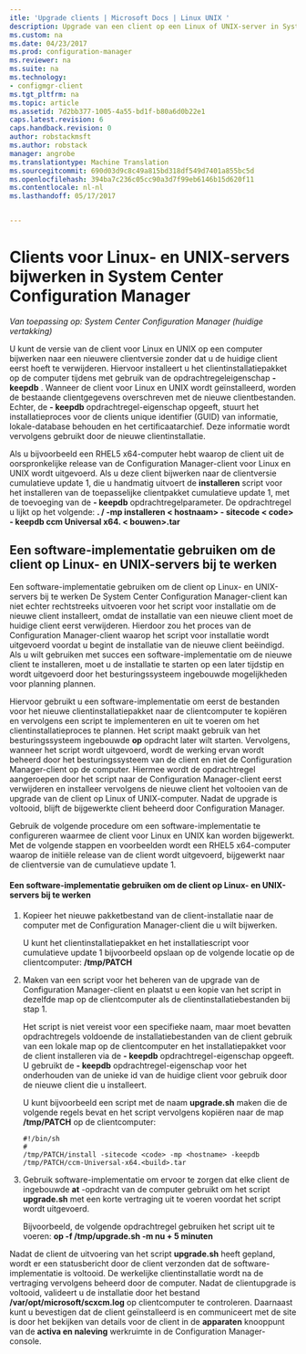 ```yaml
---
itle: 'Upgrade clients | Microsoft Docs | Linux UNIX '
description: Upgrade van een client op een Linux of UNIX-server in System Center Configuration Manager.
ms.custom: na
ms.date: 04/23/2017
ms.prod: configuration-manager
ms.reviewer: na
ms.suite: na
ms.technology:
- configmgr-client
ms.tgt_pltfrm: na
ms.topic: article
ms.assetid: 7d2bb377-1005-4a55-bd1f-b80a6d0b22e1
caps.latest.revision: 6
caps.handback.revision: 0
author: robstackmsft
ms.author: robstack
manager: angrobe
ms.translationtype: Machine Translation
ms.sourcegitcommit: 690d03d9c8c49a815bd318df549d7401a855bc5d
ms.openlocfilehash: 394ba7c236c05cc90a3d7f99eb6146b15d620f11
ms.contentlocale: nl-nl
ms.lasthandoff: 05/17/2017


---
```

# <a name="how-to-upgrade-clients-for-linux-and-unix-servers-in-system-center-configuration-manager"></a>Clients voor Linux- en UNIX-servers bijwerken in System Center Configuration Manager

*Van toepassing op: System Center Configuration Manager (huidige vertakking)*

U kunt de versie van de client voor Linux en UNIX op een computer bijwerken naar een nieuwere clientversie zonder dat u de huidige client eerst hoeft te verwijderen. Hiervoor installeert u het clientinstallatiepakket op de computer tijdens met gebruik van de opdrachtregeleigenschap **-keepdb** . Wanneer de client voor Linux en UNIX wordt geïnstalleerd, worden de bestaande clientgegevens overschreven met de nieuwe clientbestanden. Echter, de **- keepdb** opdrachtregel-eigenschap opgeeft, stuurt het installatieproces voor de clients unique identifier (GUID) van informatie, lokale-database behouden en het certificaatarchief. Deze informatie wordt vervolgens gebruikt door de nieuwe clientinstallatie.  

 Als u bijvoorbeeld een RHEL5 x64-computer hebt waarop de client uit de oorspronkelijke release van de Configuration Manager-client voor Linux en UNIX wordt uitgevoerd. Als u deze client bijwerken naar de clientversie cumulatieve update 1, die u handmatig uitvoert de **installeren** script voor het installeren van de toepasselijke clientpakket cumulatieve update 1, met de toevoeging van de **- keepdb** opdrachtregelparameter. De opdrachtregel u lijkt op het volgende: **. / -mp installeren < hostnaam\> - sitecode < code\> - keepdb ccm Universal x64. < bouwen\>.tar**  

## <a name="how-to-use-a-software-deployment-to-upgrade-the-client-on-linux-and-unix-servers"></a>Een software-implementatie gebruiken om de client op Linux- en UNIX-servers bij te werken  
 Een software-implementatie gebruiken om de client op Linux- en UNIX-servers bij te werken De System Center Configuration Manager-client kan niet echter rechtstreeks uitvoeren voor het script voor installatie om de nieuwe client installeert, omdat de installatie van een nieuwe client moet de huidige client eerst verwijderen. Hierdoor zou het proces van de Configuration Manager-client waarop het script voor installatie wordt uitgevoerd voordat u begint de installatie van de nieuwe client beëindigd. Als u wilt gebruiken met succes een software-implementatie om de nieuwe client te installeren, moet u de installatie te starten op een later tijdstip en wordt uitgevoerd door het besturingssysteem ingebouwde mogelijkheden voor planning plannen.  

 Hiervoor gebruikt u een software-implementatie om eerst de bestanden voor het nieuwe clientinstallatiepakket naar de clientcomputer te kopiëren en vervolgens een script te implementeren en uit te voeren om het clientinstallatieproces te plannen. Het script maakt gebruik van het besturingssysteem ingebouwde **op** opdracht later wilt starten. Vervolgens, wanneer het script wordt uitgevoerd, wordt de werking ervan wordt beheerd door het besturingssysteem van de client en niet de Configuration Manager-client op de computer. Hiermee wordt de opdrachtregel aangeroepen door het script naar de Configuration Manager-client eerst verwijderen en installeer vervolgens de nieuwe client het voltooien van de upgrade van de client op Linux of UNIX-computer. Nadat de upgrade is voltooid, blijft de bijgewerkte client beheerd door Configuration Manager.  

 Gebruik de volgende procedure om een software-implementatie te configureren waarmee de client voor Linux en UNIX kan worden bijgewerkt. Met de volgende stappen en voorbeelden wordt een RHEL5 x64-computer waarop de initiële release van de client wordt uitgevoerd, bijgewerkt naar de clientversie van de cumulatieve update 1.  

#### <a name="to-use-a-software-deployment-to-upgrade-the-client-on-linux-and-unix-servers"></a>Een software-implementatie gebruiken om de client op Linux- en UNIX-servers bij te werken  

1.  Kopieer het nieuwe pakketbestand van de client-installatie naar de computer met de Configuration Manager-client die u wilt bijwerken.  

     U kunt het clientinstallatiepakket en het installatiescript voor cumulatieve update 1 bijvoorbeeld opslaan op de volgende locatie op de clientcomputer: **/tmp/PATCH**  

2.  Maken van een script voor het beheren van de upgrade van de Configuration Manager-client en plaatst u een kopie van het script in dezelfde map op de clientcomputer als de clientinstallatiebestanden bij stap 1.  

     Het script is niet vereist voor een specifieke naam, maar moet bevatten opdrachtregels voldoende de installatiebestanden van de client gebruik van een lokale map op de clientcomputer en het installatiepakket voor de client installeren via de **- keepdb** opdrachtregel-eigenschap opgeeft. U gebruikt de **- keepdb** opdrachtregel-eigenschap voor het onderhouden van de unieke id van de huidige client voor gebruik door de nieuwe client die u installeert.  

     U kunt bijvoorbeeld een script met de naam **upgrade.sh** maken die de volgende regels bevat en het script vervolgens kopiëren naar de map **/tmp/PATCH** op de clientcomputer:  

    ```  
    #!/bin/sh  
    #  
    /tmp/PATCH/install -sitecode <code> -mp <hostname> -keepdb /tmp/PATCH/ccm-Universal-x64.<build>.tar  

    ```  

3.  Gebruik software-implementatie om ervoor te zorgen dat elke client de ingebouwde **at** -opdracht van de computer gebruikt om het script **upgrade.sh** met een korte vertraging uit te voeren voordat het script wordt uitgevoerd.  

     Bijvoorbeeld, de volgende opdrachtregel gebruiken het script uit te voeren: **op -f /tmp/upgrade.sh -m nu + 5 minuten**  

 Nadat de client de uitvoering van het script **upgrade.sh** heeft gepland, wordt er een statusbericht door de client verzonden dat de software-implementatie is voltooid. De werkelijke clientinstallatie wordt na de vertraging vervolgens beheerd door de computer. Nadat de clientupgrade is voltooid, valideert u de installatie door het bestand **/var/opt/microsoft/scxcm.log** op clientcomputer te controleren. Daarnaast kunt u bevestigen dat de client geïnstalleerd is en communiceert met de site is door het bekijken van details voor de client in de **apparaten** knooppunt van de **activa en naleving** werkruimte in de Configuration Manager-console.  

